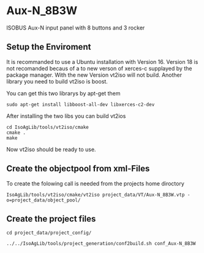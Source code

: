 # Aux-N_8B3W
ISOBUS Aux-N input panel with 8 buttons and 3 rocker

## Setup the Enviroment
It is recommanded to use a Ubuntu installation with Version 16. Version 18 is not recomanded becaus of a to new verson of xerces-c supplayed by the package manager. With the new Version vt2iso will not build.
Another library you need to build vt2iso is boost.

You can get this two librarys by apt-get them

	sudo apt-get install libboost-all-dev libxerces-c2-dev 

After installing the two libs you can build vt2ios

	cd IsoAgLib/tools/vt2iso/cmake
	cmake .
	make

Now vt2iso should be ready to use.

## Create the objectpool from xml-Files

To create the folowing call is needed from the projects home diroctory

	IsoAgLib/tools/vt2iso/cmake/vt2iso project_data/VT/Aux-N_8B3W.vtp -o=project_data/object_pool/

## Create the project files 

	cd project_data/project_config/

	../../IsoAgLib/tools/project_generation/conf2build.sh conf_Aux-N_8B3W
